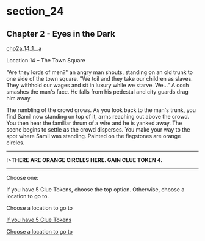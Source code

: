 
# section_24

## Chapter 2 - Eyes in the Dark

[chp2a_14_1__a](../../decomp/app/src/main/res/raw/chp2a_14_1__a.mp3 ':include :type=audio')

Location 14 – The Town Square

"Are they lords of men?" an angry man shouts, standing on an old trunk to one side of the town square. "We toil and they take our children as slaves. They withhold our wages and sit in luxury while we starve. We…" A cosh smashes the man's face. He falls from his pedestal and city guards drag him away.

The rumbling of the crowd grows. As you look back to the man's trunk, you find Samil now standing on top of it, arms reaching out above the crowd. You then hear the familiar thrum of a wire and he is yanked away. The scene begins to settle as the crowd disperses. You make your way to the spot where Samil was standing. Painted on the flagstones are orange circles.

---

!>**THERE ARE ORANGE CIRCLES HERE.  GAIN CLUE TOKEN 4.** 

---


Choose one:

If you have 5 Clue Tokens, choose the top option. Otherwise, choose a location to go to.

Choose a location to go to

[If you have 5 Clue Tokens](output/chapter2/section_34.md)

[Choose a location to go to](output/chapter2/section_99.md)


